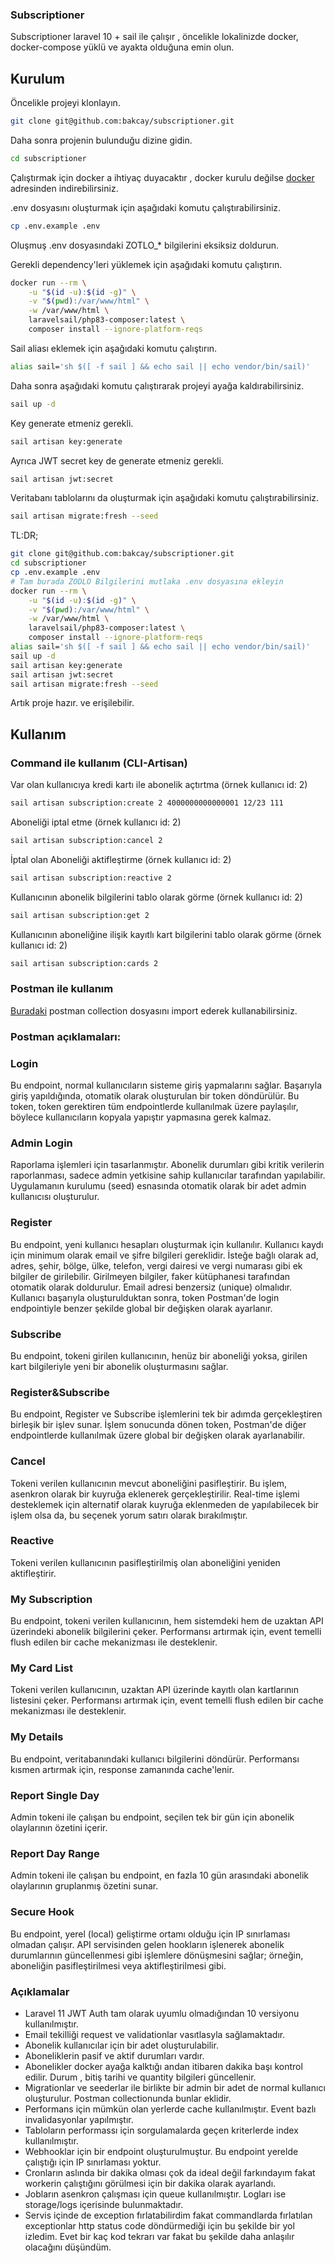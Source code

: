 ### Subscriptioner 

Subscriptioner laravel 10 + sail ile çalışır , öncelikle lokalinizde docker, docker-compose yüklü ve ayakta olduğuna emin olun.


## Kurulum

Öncelikle projeyi klonlayın.

```bash
git clone git@github.com:bakcay/subscriptioner.git
```

Daha sonra projenin bulunduğu dizine gidin.

```bash
cd subscriptioner
```

Çalıştırmak için docker a ihtiyaç duyacaktır , docker kurulu değilse [docker](https://docs.docker.com/get-docker/) adresinden indirebilirsiniz.



.env dosyasını oluşturmak için aşağıdaki komutu çalıştırabilirsiniz.

```bash
cp .env.example .env
```

Oluşmuş .env dosyasındaki ZOTLO_* bilgilerini eksiksiz doldurun.

Gerekli dependency'leri yüklemek için aşağıdaki komutu çalıştırın.

```bash
docker run --rm \
    -u "$(id -u):$(id -g)" \
    -v "$(pwd):/var/www/html" \
    -w /var/www/html \
    laravelsail/php83-composer:latest \
    composer install --ignore-platform-reqs
```

Sail aliası eklemek için aşağıdaki komutu çalıştırın.
```bash
alias sail='sh $([ -f sail ] && echo sail || echo vendor/bin/sail)'
```

Daha sonra aşağıdaki komutu çalıştırarak projeyi ayağa kaldırabilirsiniz.

```bash
sail up -d
```

Key generate etmeniz gerekli.

```bash
sail artisan key:generate
```

Ayrıca JWT secret key de generate etmeniz gerekli.

```bash
sail artisan jwt:secret
```

Veritabanı tablolarını da oluşturmak için aşağıdaki komutu çalıştırabilirsiniz.

```bash
sail artisan migrate:fresh --seed
```

TL:DR;

```bash
git clone git@github.com:bakcay/subscriptioner.git
cd subscriptioner
cp .env.example .env
# Tam burada ZODLO Bilgilerini mutlaka .env dosyasına ekleyin
docker run --rm \
    -u "$(id -u):$(id -g)" \
    -v "$(pwd):/var/www/html" \
    -w /var/www/html \
    laravelsail/php83-composer:latest \
    composer install --ignore-platform-reqs
alias sail='sh $([ -f sail ] && echo sail || echo vendor/bin/sail)'
sail up -d
sail artisan key:generate
sail artisan jwt:secret
sail artisan migrate:fresh --seed
```

Artık proje hazır. ve erişilebilir.

## Kullanım

### Command ile kullanım (CLI-Artisan)

Var olan kullanıcıya kredi kartı ile abonelik açtırtma (örnek kullanıcı id: 2)
```bash
sail artisan subscription:create 2 4000000000000001 12/23 111
```

Aboneliği iptal etme (örnek kullanıcı id: 2)
```bash
sail artisan subscription:cancel 2
```

İptal olan Aboneliği aktifleştirme (örnek kullanıcı id: 2)
```bash
sail artisan subscription:reactive 2
```

Kullanıcının abonelik bilgilerini tablo olarak görme (örnek kullanıcı id: 2)
```bash
sail artisan subscription:get 2
```

Kullanıcının aboneliğine ilişik kayıtlı kart bilgilerini tablo olarak görme (örnek kullanıcı id: 2)
```bash
sail artisan subscription:cards 2
```


### Postman ile kullanım

[Buradaki](postman_collection.json) postman collection dosyasını import ederek kullanabilirsiniz. 

### Postman açıklamaları:

### Login
Bu endpoint, normal kullanıcıların sisteme giriş yapmalarını sağlar. Başarıyla giriş yapıldığında, otomatik olarak oluşturulan bir token döndürülür. Bu token, token gerektiren tüm endpointlerde kullanılmak üzere paylaşılır, böylece kullanıcıların kopyala yapıştır yapmasına gerek kalmaz.
### Admin Login
Raporlama işlemleri için tasarlanmıştır. Abonelik durumları gibi kritik verilerin raporlanması, sadece admin yetkisine sahip kullanıcılar tarafından yapılabilir. Uygulamanın kurulumu (seed) esnasında otomatik olarak bir adet admin kullanıcısı oluşturulur.
### Register
Bu endpoint, yeni kullanıcı hesapları oluşturmak için kullanılır. Kullanıcı kaydı için minimum olarak email ve şifre bilgileri gereklidir. İsteğe bağlı olarak ad, adres, şehir, bölge, ülke, telefon, vergi dairesi ve vergi numarası gibi ek bilgiler de girilebilir. Girilmeyen bilgiler, faker kütüphanesi tarafından otomatik olarak doldurulur. Email adresi benzersiz (unique) olmalıdır. Kullanıcı başarıyla oluşturulduktan sonra, token Postman'de login endpointiyle benzer şekilde global bir değişken olarak ayarlanır.
### Subscribe
Bu endpoint, tokeni girilen kullanıcının, henüz bir aboneliği yoksa, girilen kart bilgileriyle yeni bir abonelik oluşturmasını sağlar.
### Register&Subscribe
Bu endpoint, Register ve Subscribe işlemlerini tek bir adımda gerçekleştiren birleşik bir işlev sunar. İşlem sonucunda dönen token, Postman'de diğer endpointlerde kullanılmak üzere global bir değişken olarak ayarlanabilir.
### Cancel
Tokeni verilen kullanıcının mevcut aboneliğini pasifleştirir. Bu işlem, asenkron olarak bir kuyruğa eklenerek gerçekleştirilir. Real-time işlemi desteklemek için alternatif olarak kuyruğa eklenmeden de yapılabilecek bir işlem olsa da, bu seçenek yorum satırı olarak bırakılmıştır.
### Reactive
Tokeni verilen kullanıcının pasifleştirilmiş olan aboneliğini yeniden aktifleştirir.
### My Subscription
Bu endpoint, tokeni verilen kullanıcının, hem sistemdeki hem de uzaktan API üzerindeki abonelik bilgilerini çeker. Performansı artırmak için, event temelli flush edilen bir cache mekanizması ile desteklenir.
### My Card List
Tokeni verilen kullanıcının, uzaktan API üzerinde kayıtlı olan kartlarının listesini çeker. Performansı artırmak için, event temelli flush edilen bir cache mekanizması ile desteklenir.
### My Details
Bu endpoint, veritabanındaki kullanıcı bilgilerini döndürür. Performansı kısmen artırmak için, response zamanında cache'lenir.
### Report Single Day
Admin tokeni ile çalışan bu endpoint, seçilen tek bir gün için abonelik olaylarının özetini içerir.
### Report Day Range
Admin tokeni ile çalışan bu endpoint, en fazla 10 gün arasındaki abonelik olaylarının gruplanmış özetini sunar.
### Secure Hook
Bu endpoint, yerel (local) geliştirme ortamı olduğu için IP sınırlaması olmadan çalışır. API servisinden gelen hookların işlenerek abonelik durumlarının güncellenmesi gibi işlemlere dönüşmesini sağlar; örneğin, aboneliğin pasifleştirilmesi veya aktifleştirilmesi gibi.

### Açıklamalar
- Laravel 11 JWT Auth tam olarak uyumlu olmadığından 10 versiyonu kullanılmıştır.
- Email tekilliği request ve validationlar vasıtlasyla sağlamaktadır.
- Abonelik kullanıcılar için bir adet oluşturulabilir.
- Aboneliklerin pasif ve aktif durumları vardır.
- Abonelikler docker ayağa kalktığı andan itibaren dakika başı kontrol edilir. Durum , bitiş tarihi ve quantity bilgileri güncellenir.
- Migrationlar ve seederlar ile birlikte bir admin bir adet de normal kullanıcı oluşturulur. Postman collectionunda bunlar eklidir.
- Performans için mümkün olan yerlerde cache kullanılmıştır. Event bazlı invalidasyonlar yapılmıştır.
- Tabloların performassı için sorgulamalarda geçen kriterlerde index kullanılmıştır.
- Webhooklar için bir endpoint oluşturulmuştur. Bu endpoint yerelde çalıştığı için IP sınırlaması yoktur.
- Cronların aslında bir dakika olması çok da ideal değil farkındayım fakat workerin çalıştığını görülmesi için bir dakika olarak ayarlandı.
- Jobların asenkron çalışması için queue kullanılmıştır. Logları ise storage/logs içerisinde bulunmaktadır.
- Servis içinde de exception fırlatabilirdim fakat commandlarda fırlatılan exceptionlar http status code döndürmediği için bu şekilde bir yol izledim. Evet bir kaç kod tekrarı var fakat bu şekilde daha anlaşılır olacağını düşündüm.
